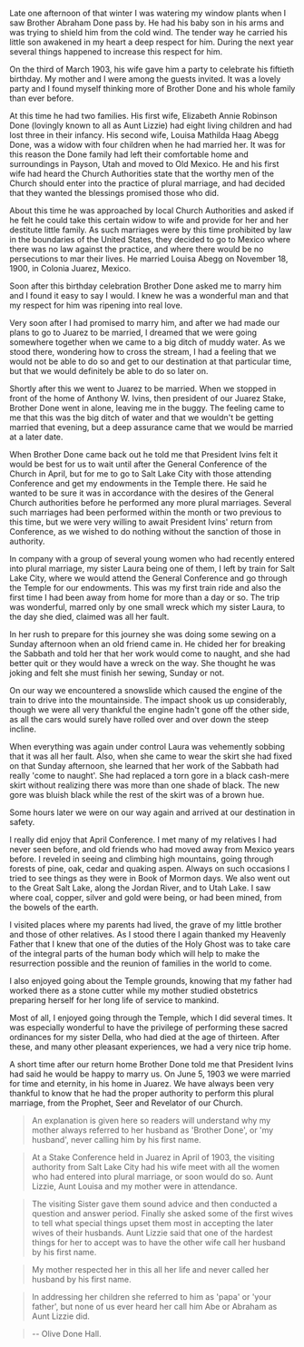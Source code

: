 Late one afternoon of that winter I was watering my window plants when I saw Brother Abraham Done pass by. He had his baby son in his arms and was trying to shield him from the cold wind. The tender way he carried his little son awakened in my heart a deep respect for him. During the next year several things happened to increase this respect for him.

On the third of March 1903, his wife gave him a party to celebrate his fiftieth birthday. My mother and I were among the guests invited. It was a lovely party and I found myself thinking more of Brother Done and his whole family than ever before.

At this time he had two families. His first wife, Elizabeth Annie Robinson Done (lovingly known to all as Aunt Lizzie) had eight living children and had lost three in their infancy. His second wife, Louisa Mathilda Haag Abegg Done, was a widow with four children when he had married her. It was for this reason the Done family had left their comfortable home and surroundings in Payson, Utah and moved to Old Mexico. He and his first wife had heard the Church Authorities state that the worthy men of the Church should enter into the practice of plural marriage, and had decided that they wanted the blessings promised those who did.

About this time he was approached by local Church Authorities and asked if he felt he could take this certain widow to wife and provide for her and her destitute little family. As such marriages were by this time prohibited by law in the boundaries of the United States, they decided to go to Mexico where there was no law against the practice, and where there would be no persecutions to mar their lives. He married Louisa Abegg on November 18, 1900, in Colonia Juarez, Mexico.

Soon after this birthday celebration Brother Done asked me to marry him and I found it easy to say I would. I knew he was a wonderful man and that my respect for him was ripening into real love.

Very soon after I had promised to marry him, and after we had made our plans to go to Juarez to be married, I dreamed that we were going somewhere together when we came to a big ditch of muddy water. As we stood there, wondering how to cross the stream, I had a feeling that we would not be able to do so and get to our destination at that particular time, but that we would definitely be able to do so later on.

Shortly after this we went to Juarez to be married. When we stopped in front of the home of Anthony W. Ivins, then president of our Juarez Stake, Brother Done went in alone, leaving me in the buggy. The feeling came to me that this was the big ditch of water and that we wouldn't be getting married that evening, but a deep assurance came that we would be married at a later date.

When Brother Done came back out he told me that President Ivins felt it would be best for us to wait until after the General Conference of the Church in April, but for me to go to Salt Lake City with those attending Conference and get my endowments in the Temple there. He said he wanted to be sure it was in accordance with the desires of the General Church authorities before he performed any more plural marriages. Several such marriages had been performed within the month or two previous to this time, but we were very willing to await President Ivins' return from Conference, as we wished to do nothing without the sanction of those in authority.

In company with a group of several young women who had recently entered into plural marriage, my sister Laura being one of them, I left by train for Salt Lake City, where we would attend the General Conference and go through the Temple for our endowments. This was my first train ride and also the first time I had been away from home for more than a day or so. The trip was wonderful, marred only by one small wreck which my sister Laura, to the day she died, claimed was all her fault.

In her rush to prepare for this journey she was doing some sewing on a Sunday afternoon when an old friend came in. He chided her for breaking the Sabbath and told her that her work would come to naught, and she had better quit or they would have a wreck on the way. She thought he was joking and felt she must finish her sewing, Sunday or not.

On our way we encountered a snowslide which caused the engine of the train to drive into the mountainside. The impact shook us up considerably, though we were all very thankful the engine hadn't gone off the other side, as all the cars would surely have rolled over and over down the steep incline.

When everything was again under control Laura was vehemently sobbing that it was all her fault. Also, when she came to wear the skirt she had fixed on that Sunday afternoon, she learned that her work of the Sabbath had really 'come to naught'. She had replaced a torn gore in a black cash-mere skirt without realizing there was more than one shade of black. The new gore was bluish black while the rest of the skirt was of a brown hue.

Some hours later we were on our way again and arrived at our destination in safety.

I really did enjoy that April Conference. I met many of my relatives I had never seen before, and old friends who had moved away from Mexico years before. I reveled in seeing and climbing high mountains, going through forests of pine, oak, cedar and quaking aspen. Always on such occasions I tried to see things as they were in Book of Mormon days. We also went out to the Great Salt Lake, along the Jordan River, and to Utah Lake. I saw where coal, copper, silver and gold were being, or had been mined, from the bowels of the earth.

I visited places where my parents had lived, the grave of my little brother and those of other relatives. As I stood there I again thanked my Heavenly Father that I knew that one of the duties of the Holy Ghost was to take care of the integral parts of the human body which will help to make the resurrection possible and the reunion of families in the world to come.

I also enjoyed going about the Temple grounds, knowing that my father had worked there as a stone cutter while my mother studied obstetrics preparing herself for her long life of service to mankind.

Most of all, I enjoyed going through the Temple, which I did several times. It was especially wonderful to have the privilege of performing these sacred ordinances for my sister Della, who had died at the age of thirteen. After these, and many other pleasant experiences, we had a very nice trip home.

A short time after our return home Brother Done told me that President Ivins had said he would be happy to marry us. On June 5, 1903 we were married for time and eternity, in his home in Juarez. We have always been very thankful to know that he had the proper authority to perform this plural marriage, from the Prophet, Seer and Revelator of our Church.

> An explanation is given here so readers will understand why my mother always referred to her husband as 'Brother Done', or 'my husband', never calling him by his first name.

> At a Stake Conference held in Juarez in April of 1903, the visiting authority from Salt Lake City had his wife meet with all the women who had entered into plural marriage, or soon would do so. Aunt Lizzie, Aunt Louisa and my mother were in attendance.

> The visiting Sister gave them sound advice and then conducted a question and answer period. Finally she asked some of the first wives to tell what special things upset them most in accepting the later wives of their husbands. Aunt Lizzie said that one of the hardest things for her to accept was to have the other wife call her husband by his first name.

> My mother respected her in this all her life and never called her husband by his first name.

> In addressing her children she referred to him as 'papa' or 'your father', but none of us ever heard her call him Abe or Abraham as Aunt Lizzie did.

> -- Olive Done Hall.